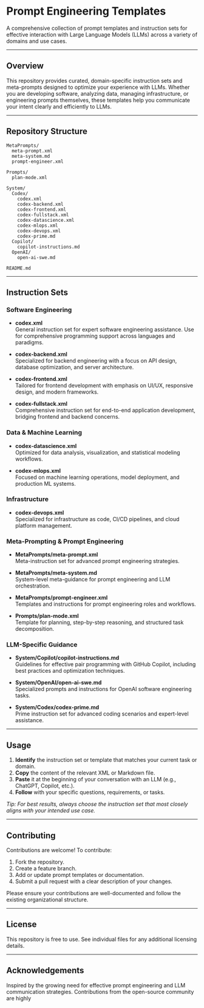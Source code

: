 # Prompt Engineering Templates

A comprehensive collection of prompt templates and instruction sets for effective interaction with Large Language Models (LLMs) across a variety of domains and use cases.

---

## Overview

This repository provides curated, domain-specific instruction sets and meta-prompts designed to optimize your experience with LLMs. Whether you are developing software, analyzing data, managing infrastructure, or engineering prompts themselves, these templates help you communicate your intent clearly and efficiently to LLMs.

---

## Repository Structure

```
MetaPrompts/
  meta-prompt.xml
  meta-system.md
  prompt-engineer.xml

Prompts/
  plan-mode.xml

System/
  Codex/
    codex.xml
    codex-backend.xml
    codex-frontend.xml
    codex-fullstack.xml
    codex-datascience.xml
    codex-mlops.xml
    codex-devops.xml
    codex-prime.md
  Copilot/
    copilot-instructions.md
  OpenAI/
    open-ai-swe.md

README.md
```

---

## Instruction Sets

### Software Engineering

- **codex.xml**  
  General instruction set for expert software engineering assistance. Use for comprehensive programming support across languages and paradigms.

- **codex-backend.xml**  
  Specialized for backend engineering with a focus on API design, database optimization, and server architecture.

- **codex-frontend.xml**  
  Tailored for frontend development with emphasis on UI/UX, responsive design, and modern frameworks.

- **codex-fullstack.xml**  
  Comprehensive instruction set for end-to-end application development, bridging frontend and backend concerns.

### Data & Machine Learning

- **codex-datascience.xml**  
  Optimized for data analysis, visualization, and statistical modeling workflows.

- **codex-mlops.xml**  
  Focused on machine learning operations, model deployment, and production ML systems.

### Infrastructure

- **codex-devops.xml**  
  Specialized for infrastructure as code, CI/CD pipelines, and cloud platform management.

### Meta-Prompting & Prompt Engineering

- **MetaPrompts/meta-prompt.xml**  
  Meta-instruction set for advanced prompt engineering strategies.

- **MetaPrompts/meta-system.md**  
  System-level meta-guidance for prompt engineering and LLM orchestration.

- **MetaPrompts/prompt-engineer.xml**  
  Templates and instructions for prompt engineering roles and workflows.

- **Prompts/plan-mode.xml**  
  Template for planning, step-by-step reasoning, and structured task decomposition.

### LLM-Specific Guidance

- **System/Copilot/copilot-instructions.md**  
  Guidelines for effective pair programming with GitHub Copilot, including best practices and optimization techniques.

- **System/OpenAI/open-ai-swe.md**  
  Specialized prompts and instructions for OpenAI software engineering tasks.

- **System/Codex/codex-prime.md**  
  Prime instruction set for advanced coding scenarios and expert-level assistance.

---

## Usage

1. **Identify** the instruction set or template that matches your current task or domain.
2. **Copy** the content of the relevant XML or Markdown file.
3. **Paste** it at the beginning of your conversation with an LLM (e.g., ChatGPT, Copilot, etc.).
4. **Follow** with your specific questions, requirements, or tasks.

_Tip: For best results, always choose the instruction set that most closely aligns with your intended use case._

---

## Contributing

Contributions are welcome! To contribute:

1. Fork the repository.
2. Create a feature branch.
3. Add or update prompt templates or documentation.
4. Submit a pull request with a clear description of your changes.

Please ensure your contributions are well-documented and follow the existing organizational structure.

---

## License

This repository is free to use. See individual files for any additional licensing details.

---

## Acknowledgements

Inspired by the growing need for effective prompt engineering and LLM communication strategies. Contributions from the open-source community are highly
